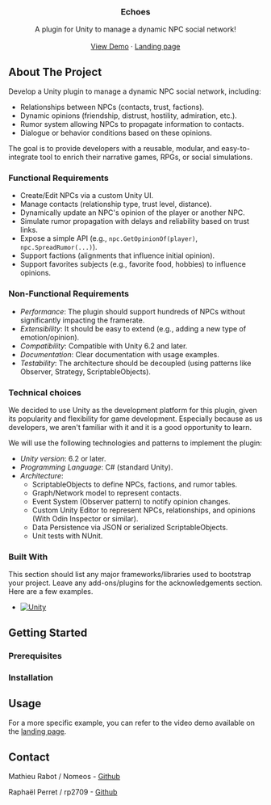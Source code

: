 <br />
<div align="center">
  <h3 align="center">Echoes</h3>

  <p align="center">
    A plugin for Unity to manage a dynamic NPC social network!
    <br />
    <br />
    <a href="">View Demo</a>
    &middot;
    <a href="https://github.com/HEIG-PDG-GROUPE-24/landing-page">Landing page</a>
</div>


<!-- ABOUT THE PROJECT -->
## About The Project

Develop a Unity plugin to manage a dynamic NPC social network, including:

* Relationships between NPCs (contacts, trust, factions).
* Dynamic opinions (friendship, distrust, hostility, admiration, etc.).
* Rumor system allowing NPCs to propagate information to contacts.
* Dialogue or behavior conditions based on these opinions.

The goal is to provide developers with a reusable, modular, and easy-to-integrate tool to enrich their narrative games, RPGs, or social simulations.

### Functional Requirements

* Create/Edit NPCs via a custom Unity UI.
* Manage contacts (relationship type, trust level, distance).
* Dynamically update an NPC's opinion of the player or another NPC.
* Simulate rumor propagation with delays and reliability based on trust links.
* Expose a simple API (e.g., `npc.GetOpinionOf(player)`, `npc.SpreadRumor(...)`).
* Support factions (alignments that influence initial opinion).
* Support favorites subjects (e.g., favorite food, hobbies) to influence opinions.

### Non-Functional Requirements

* *Performance*: The plugin should support hundreds of NPCs without significantly impacting the framerate.
* *Extensibility*: It should be easy to extend (e.g., adding a new type of emotion/opinion).
* *Compatibility*: Compatible with Unity 6.2 and later.
* *Documentation*: Clear documentation with usage examples.
* *Testability*: The architecture should be decoupled (using patterns like Observer, Strategy, ScriptableObjects).

### Technical choices

We decided to use Unity as the development platform for this plugin, given its popularity and flexibility for game development. Especially because as us developers, we aren't familiar with it and it is a good opportunity to learn.

We will use the following technologies and patterns to implement the plugin:

* *Unity version*: 6.2 or later.
* *Programming Language*: C# (standard Unity).
* *Architecture*:
    * ScriptableObjects to define NPCs, factions, and rumor tables.
    * Graph/Network model to represent contacts.
    * Event System (Observer pattern) to notify opinion changes.
    * Custom Unity Editor to represent NPCs, relationships, and opinions (With Odin Inspector or similar).
    * Data Persistence via JSON or serialized ScriptableObjects.
    * Unit tests with NUnit.

### Built With

This section should list any major frameworks/libraries used to bootstrap your project. Leave any add-ons/plugins for the acknowledgements section. Here are a few examples.

* [![Unity][Unity]][Unity-url]

<!-- GETTING STARTED -->
## Getting Started

### Prerequisites

### Installation

<!-- USAGE EXAMPLES -->
## Usage

For a more specific example, you can refer to the video demo available on the [landing page](https://github.com/HEIG-PDG-GROUPE-24/landing-page).

<!-- CONTACT -->
## Contact

Mathieu Rabot / Nomeos - [Github](https://github.com/Nomeos)

Raphaël Perret / rp2709 - [Github](https://github.com/rp2709)

<!-- MARKDOWN LINKS & IMAGES -->
<!-- https://www.markdownguide.org/basic-syntax/#reference-style-links -->
[Unity]: https://img.shields.io/badge/Unity-000000?style=for-the-badge&logo=unity&logoColor=white
[Unity-url]: https://unity.com/

